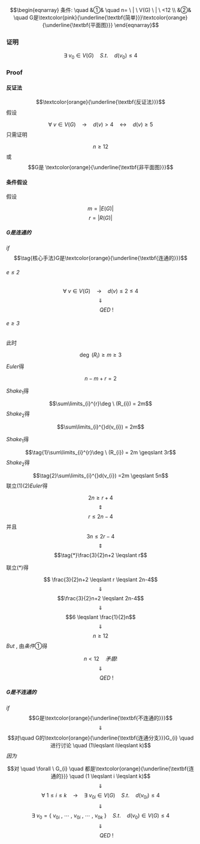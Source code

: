 $$\begin{eqnarray}
条件: \quad
&①& \quad n= \ | \ V(G) \ | \ <12 \\
&②& \quad G是\textcolor{pink}{\underline{\textbf{简单}}}\textcolor{orange}{\underline{\textbf{平面图}}}
\end{eqnarray}$$
### 证明
$$\exists \ v_{0} \in V(G) \quad S.t. \quad d(v_{0})   \leqslant 4$$
### Proof

#### 反证法


$$\textcolor{orange}{\underline{\textbf{反证法}}}$$
假设

$$\forall \ v \in V(G)  \quad \rightarrow \quad  d(v)  > 4 \quad \leftrightarrow \quad d(v)  \geqslant 5$$
只需证明

$$n  \geqslant 12$$
或
$$G是 \textcolor{orange}{\underline{\textbf{非平面图}}}$$

#### 条件假设

假设

$$m=|E(G)|$$
$$r=|R(G)|$$


##### G是连通的

$if$
$$\tag{核心手法}G是\textcolor{orange}{\underline{\textbf{连通的}}}$$
###### $e    \leqslant 2$

$$\forall \ v \in V(G)  \quad \rightarrow \quad d(v)  \leqslant 2  \leqslant 4$$
$$\quad \Downarrow \quad $$
$$\qquad QED\ !$$
###### $e  \geqslant 3$

此时

$$\tag{核心手法}\deg \ (R_{i})  \geqslant m  \geqslant 3$$
$Euler$得

$$n-m+r=2$$

$Shake_{1}$得

$$\sum\limits_{i}^{r}\deg \ (R_{i}) = 2m$$
$Shake_{2}$得

$$\sum\limits_{i}^{}d(v_{i}) = 2m$$

$Shake_{1}$得

$$\tag{1}\sum\limits_{i}^{r}\deg \ (R_{i}) = 2m   \geqslant 3r$$
$Shake_{2}$得

$$\tag{2}\sum\limits_{i}^{}d(v_{i}) =2m  \geqslant 5n$$
联立(1)(2)$Euler$得

$$\tag{1.1}2n  \geqslant r+4$$
$$\quad \Updownarrow \quad$$
$$\tag{*}r  \leqslant 2n-4$$
并且
$$\tag{2.1}3n  \leqslant 2r-4$$
$$\quad \Updownarrow \quad$$
$$\tag{*}\frac{3}{2}n+2  \leqslant r$$

联立$(*)$得

$$ \frac{3}{2}n+2   \leqslant r  \leqslant 2n-4$$
$$\quad \Downarrow \quad $$
$$\frac{3}{2}n+2  \leqslant 2n-4$$
$$\quad \Downarrow \quad $$
$$6  \leqslant \frac{1}{2}n$$
$$\quad \Downarrow \quad $$
$$n  \geqslant 12 $$
$But$ , 由$条件①$得

$$n <12 \quad 矛盾!$$
$$\quad \Downarrow \quad $$
$$\qquad QED\ !$$

##### G是不连通的

$if$
$$G是\textcolor{orange}{\underline{\textbf{不连通的}}}$$
$$\quad \Downarrow \quad $$
$$对\quad G的\textcolor{orange}{\underline{\textbf{连通分支}}}G_{i} \quad 进行讨论 \quad  (1\leqslant  i\leqslant k)$$
$因为$

$$对 \quad \forall \ G_{i}  \quad 都是\textcolor{orange}{\underline{\textbf{连通的}}} \quad (1 \leqslant i  \leqslant k)$$
$$\quad \Downarrow \quad $$
$$\forall \ 1  \leqslant i  \leqslant k  \quad \rightarrow \quad  \exists \  v_{0i} \in V(G) \quad S.t. \quad d(v_{0i})  \leqslant 4$$
$$\quad \Downarrow \quad $$
$$\exists \ v_{0}=\{\ v_{0i} \ , \ \cdots \ , \ v_{0i} \ , \ \cdots \ , \ v_{0k}\ \} \quad S.t. \quad d(v_{0}) \in V(G)  \leqslant 4$$
$$\quad \Downarrow \quad $$
$$\qquad QED\ !$$
